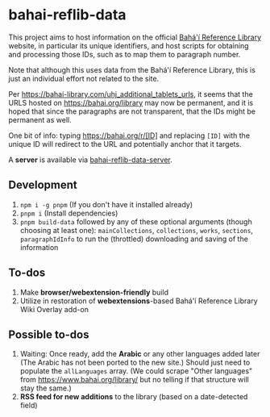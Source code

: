 # bahai-reflib-data

This project aims to host information on the official
[Bahá'í Reference Library](https://bahai.org/library)
website, in particular its unique identifiers, and host scripts for obtaining
and processing those IDs, such as to map them to paragraph number.

Note that although this uses data from the Bahá'í Reference Library, this is
just an individual effort not related to the site.

Per <https://bahai-library.com/uhj_additional_tablets_urls>, it seems that the
URLS hosted on <https://bahai.org/library> may now be permanent, and it is
hoped that since the paragraphs are not transparent, that the IDs might be
permanent as well.

One bit of info: typing <https://bahai.org/r/[ID]> and replacing `[ID]` with
the unique ID will redirect to the URL and potentially anchor that it
targets.

A **server** is available via
[bahai-reflib-data-server](https://github.com/brettz9/bahai-reflib-data-server).

## Development

1. `npm i -g pnpm` (If you don't have it installed already)
1. `pnpm i` (Install dependencies)
1. `pnpm build-data` followed by any of these optional arguments (though
    choosing at least one):
    `mainCollections`, `collections`, `works`, `sections`, `paragraphIdInfo` to
    run the (throttled) downloading and saving of the information

## To-dos

1. Make **browser/webextension-friendly** build
1. Utilize in restoration of **webextensions**-based Bahá'í Reference Library
    Wiki Overlay add-on

## Possible to-dos

1. Waiting: Once ready, add the **Arabic** or any other languages added later
    (The Arabic has not been ported to the new site.) Should just need to
    populate the `allLanguages` array. (We could scrape "Other languages"
    from <https://www.bahai.org/library/> but no telling if that structure
    will stay the same.)
1. **RSS feed for new additions** to the library (based on a date-detected
    field)
